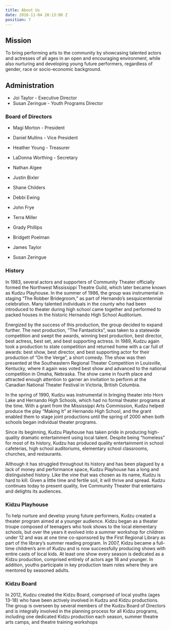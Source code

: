 ```yaml
---
title: About Us
date: 2016-11-04 20:13:00 Z
position: 7
---
```


## Mission
To bring performing arts to the community by showcasing talented actors and actresses of all ages in an open and encouraging environment, while also nurturing and developing young future performers, regardless of gender, race or socio-economic background.

## Administration

* Joi Taylor - Executive Director
* Susan Zeringue - Youth Programs Director

### Board of Directors
* Magi Morton - President
* Daniel Mullins - Vice President
* Heather Young - Treasurer
* LaDonna Worthing - Secretary

* Nathan Algee
* Justin Bixler
* Shane Childers
* Debbi Ewing
* John Frye
* Terra Miller
* Grady Phillips
* Bridgett Poelman
* James Taylor
* Susan Zeringue

### History

In 1983, several actors and supporters of Community Theater officially formed the Northwest Mississippi Theatre Guild, which later became known as Kudzu Playhouse.  In the summer of 1986, the group was instrumental in staging “The Robber Bridegroom,” as part of Hernando’s sesquicentennial celebration. Many talented individuals in the county who had been introduced to theater during high school came together and performed to packed houses in the historic Hernando High School Auditorium.

Energized by the success of this production, the group decided to expand further.  The next production, “The Fantasticks”, was taken to a statewide competition and swept the awards, winning best production, best director, best actress, best set, and best supporting actress. In 1989, Kudzu again took a production to state competition and returned home with a car full of awards: best show, best director, and best supporting actor for their production of “On the Verge”, a short comedy. The show was then presented at the Southeastern Regional Theater Competition in Louisville, Kentucky, where it again was voted best show and advanced to the national competition in Omaha, Nebraska. The show came in fourth place and attracted enough attention to garner an invitation to perform at the Canadian National Theater Festival in Victoria, British Columbia.

In the spring of 1990, Kudzu was instrumental in bringing theater into Horn Lake and Hernando High Schools, which had no formal theater programs at the time. With a grant from the Mississippi Arts Commission, Kudzu helped produce the play “Making It” at Hernando High School, and the grant enabled them to stage joint productions until the spring of 2000 when both schools began individual theater programs.

Since its beginning, Kudzu Playhouse has taken pride in producing high-quality dramatic entertainment using local talent. Despite being “homeless” for most of its history, Kudzu has produced quality entertainment in school cafeterias, high school auditoriums, elementary school classrooms, churches, and restaurants.

Although it has struggled throughout its history and has been plagued by a lack of money and performance space, Kudzu Playhouse has a long and distinguished history. Like the vine that was chosen as its name, Kudzu is hard to kill. Given a little time and fertile soil, it will thrive and spread. Kudzu continues today to present quality, live Community Theater that entertains and delights its audiences.

### Kidzu Playhouse

To help nurture and develop young future performers, Kudzu created a theater program aimed at a younger audience. Kidzu began as a theater troupe composed of teenagers who took shows to the local elementary schools, but over the years it evolved into a summer workshop for children under 12 and was at one time co-sponsored by the First Regional Library as part of the library’s summer reading program. In 2007, Kidzu became a full-time children’s arm of Kudzu and is now successfully producing shows with entire casts of local kids.  At least one show every season is dedicated as a Kidzu production, comprised entirely of actors age 18 and younger. In addition, youths participate in key production team roles where they are mentored by seasoned adults.

### Kidzu Board

In 2012, Kudzu created the Kidzu Board, comprised of local youths (ages 13-18) who have been actively involved in Kudzu and Kidzu productions.  The group is overseen by several members of the Kudzu Board of Directors and is integrally involved in the planning process for all Kidzu programs, including one dedicated Kidzu production each season, summer theatre arts camps, and theatre training workshops